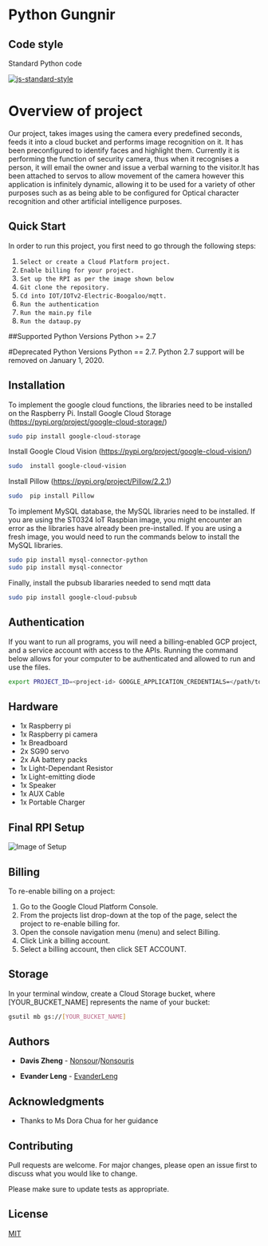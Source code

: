 Python Gungnir
==================================

## Code style
Standard Python code

[![js-standard-style](https://img.shields.io/badge/code%20style-standard-brightgreen.svg?style=flat)](https://github.com/feross/standard)
# Overview of project

Our project, takes images using the camera every predefined seconds, feeds it into a cloud bucket and performs image recognition on it. It has been preconfigured to identify faces and highlight them. Currently it is performing the function of security camera, thus when it recognises a person, it will email the owner and issue a verbal warning to the visitor.It has been attached to servos to allow movement of the camera however this application is infinitely dynamic, allowing it to be used for a variety of other purposes such as as being able to be configured for Optical character recognition and other artificial intelligence purposes.


Quick Start
-----------

In order to run this project, you first need to go through the following steps:

1. `Select or create a Cloud Platform project.`
2. `Enable billing for your project.`
3. `Set up the RPI as per the image shown below`
3. `Git clone the repository.`
4. `Cd into IOT/IOTv2-Electric-Boogaloo/mqtt.`
5. `Run the authentication`
6. `Run the main.py file`
7. `Run the dataup.py`

##Supported Python Versions
Python >= 2.7

#Deprecated Python Versions
Python == 2.7. Python 2.7 support will be removed on January 1, 2020.

## Installation

To implement the google cloud functions, the libraries need to be installed on the Raspberry Pi. 
Install Google Cloud Storage (https://pypi.org/project/google-cloud-storage/)

```bash
sudo pip install google-cloud-storage
```
Install Google Cloud Vision (https://pypi.org/project/google-cloud-vision/)
```bash
sudo  install google-cloud-vision
```

Install Pillow (https://pypi.org/project/Pillow/2.2.1)
```bash
sudo  pip install Pillow
```
To implement MySQL database, the MySQL libraries need to be installed. If you are using the ST0324 IoT Raspbian image, you might encounter an error as the libraries have already been pre-installed. If you are using a fresh image, you would need to run the commands below to install the MySQL libraries.

```bash
sudo pip install mysql-connector-python
sudo pip install mysql-connector
```
Finally, install the pubsub libararies needed to send mqtt data

```bash
sudo pip install google-cloud-pubsub
```

## Authentication

If you want to run all programs, you will need a billing-enabled GCP project, and a service account with access to the APIs. Running the command below allows for your computer to be authenticated and allowed to run and use the files.
```bash
export PROJECT_ID=<project-id> GOOGLE_APPLICATION_CREDENTIALS=</path/to/creds.json>
```
## Hardware
- 1x Raspberry pi
- 1x Raspberry pi camera
- 1x Breadboard
- 2x SG90 servo
- 2x AA battery packs
- 1x Light-Dependant Resistor
- 1x Light-emitting diode
- 1x Speaker
- 1x AUX Cable
- 1x Portable Charger

## Final RPI Setup
![Image of Setup](https://octodex.github.com/images/yaktocat.png)


## Billing
To re-enable billing on a project:

1. Go to the Google Cloud Platform Console.
1. From the projects list drop-down at the top of the page, select the project to re-enable billing for.
1. Open the console navigation menu (menu) and select Billing.
1. Click Link a billing account.
1. Select a billing account, then click SET ACCOUNT.

## Storage
In your terminal window, create a Cloud Storage bucket, where [YOUR_BUCKET_NAME] represents the name of your bucket:
```bash
gsutil mb gs://[YOUR_BUCKET_NAME]
```

## Authors

* **Davis Zheng** - [Nonsour](https://github.com/nonsour)/[Nonsouris](https://github.com/nonsouris)

* **Evander Leng** - [EvanderLeng](https://github.com/evanderleng/)

## Acknowledgments

* Thanks to Ms Dora Chua for her guidance


## Contributing
Pull requests are welcome. For major changes, please open an issue first to discuss what you would like to change.

Please make sure to update tests as appropriate.

## License
[MIT](https://choosealicense.com/licenses/mit/)
